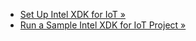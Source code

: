 * [Set Up Intel XDK for IoT »](/ide_setup/xdk/setup.md)
* [Run a Sample Intel XDK for IoT Project »](/ide_setup/xdk/create_project.md)